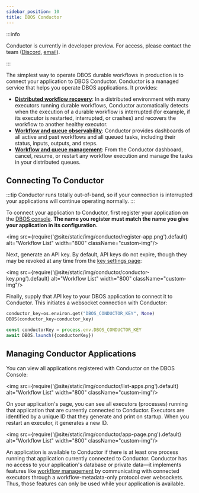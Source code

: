```yaml
---
sidebar_position: 10
title: DBOS Conductor
---
```


:::info

Conductor is currently in developer preview.
For access, please contact the team ([Discord](https://discord.gg/fMwQjeW5zg), [email](mailto:contact@dbos.dev)).

:::

The simplest way to operate DBOS durable workflows in production is to connect your application to DBOS Conductor.
Conductor is a managed service that helps you operate DBOS applications.
It provides:

- [**Distributed workflow recovery**](./workflow-recovery.md): In a distributed environment with many executors running durable workflows, Conductor automatically detects when the execution of a durable workflow is interrupted (for example, if its executor is restarted, interrupted, or crashes) and recovers the workflow to another healthy executor.
- [**Workflow and queue observability**](./workflow-management.md): Conductor provides dashboards of all active and past workflows and all queued tasks, including their status, inputs, outputs, and steps.
- [**Workflow and queue management**](./workflow-management.md): From the Conductor dashboard, cancel, resume, or restart any workflow execution and manage the tasks in your distributed queues.


## Connecting To Conductor

:::tip
Conductor runs totally out-of-band, so if your connection is interrupted your applications will continue operating normally.
:::

To connect your application to Conductor, first register your application on the [DBOS console](https://console.dbos.dev).
**The name you register must match the name you give your application in its configuration.**

<img src={require('@site/static/img/conductor/register-app.png').default} alt="Workflow List" width="800" className="custom-img"/>

Next, generate an API key.
By default, API keys do not expire, though they may be revoked at any time from the [key settings page](https://staging.console.dbos.dev/settings/apikey):

<img src={require('@site/static/img/conductor/conductor-key.png').default} alt="Workflow List" width="800" className="custom-img"/>

Finally, supply that API key to your DBOS application to connect it to Conductor.
This initiates a websocket connection with Conductor:
<Tabs groupId="language" queryString="language">
<TabItem value="python" label="Python">

```python
conductor_key=os.environ.get("DBOS_CONDUCTOR_KEY", None)
DBOS(conductor_key=conductor_key)
```
</TabItem>
<TabItem value="typescript" label="TypeScript">

```javascript
const conductorKey = process.env.DBOS_CONDUCTOR_KEY
await DBOS.launch({conductorKey})
```
</TabItem>
</Tabs>

## Managing Conductor Applications

You can view all applications registered with Conductor on the DBOS Console:

<img src={require('@site/static/img/conductor/list-apps.png').default} alt="Workflow List" width="800" className="custom-img"/>

On your application's page, you can see all executors (processes) running that application that are currently connected to Conductor.
Executors are identified by a unique ID that they generate and print on startup.
When you restart an executor, it generates a new ID.

<img src={require('@site/static/img/conductor/app-page.png').default} alt="Workflow List" width="800" className="custom-img"/>

An application is available to Conductor if there is at least one process running that application currently connected to Conductor.
Conductor has no access to your application's database or private data&mdash;it implements features like [workflow management](./workflow-management.md) by communicating with connected executors through a workflow-metadata-only protocol over websockets.
Thus, those features can only be used while your application is available.